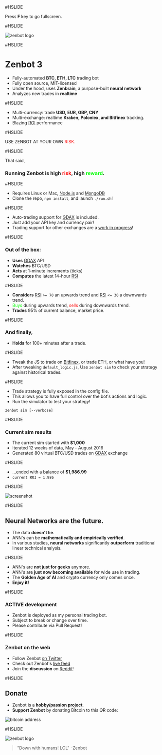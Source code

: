 #HSLIDE

Press **F** key to go fullscreen.

#HSLIDE

![zenbot logo](https://rawgit.com/carlos8f/zenbot/master/assets/zenbot_3_logo.png)

#HSLIDE

# Zenbot 3

- Fully-automated **BTC, ETH, LTC** trading bot
- Fully open source, MIT-licensed
- Under the hood, uses **Zenbrain**, a purpose-built **neural network**
- Analyzes new trades in **realtime**

#HSLIDE

- Multi-currency: trade **USD, EUR, GBP, CNY**
- Multi-exchange: realtime **Kraken, Poloniex, and Bitfinex** tracking.
- Blazing [ROI](https://en.wikipedia.org/wiki/Return_on_investment) performance

#HSLIDE

USE ZENBOT AT YOUR OWN <span style="color:red">RISK.</span>

#HSLIDE

That said,

### Running Zenbot is high <span style="color:red">risk</span>, high <span style="color:lime">reward</span>.

#HSLIDE

- Requires Linux or Mac, [Node.js](https://nodejs.org) and [MongoDB](https://mongodb.com)
- Clone the repo, `npm install`, and launch `./run.sh`!

#HSLIDE

- Auto-trading support for [GDAX](https://gdax.com/) is included.
- Just add your API key and currency pair!
- Trading support for other exchanges are a [work in progress](https://github.com/carlos8f/zenbot/issues)!

#HSLIDE

### Out of the box:

- **Uses** [GDAX](https://gdax.com/) API
- **Watches** BTC/USD
- **Acts** at 1-minute increments (ticks)
- **Computes** the latest 14-hour [RSI](http://stockcharts.com/school/doku.php?id=chart_school:technical_indicators:relative_strength_index_rsi)

#HSLIDE

- **Considers** [RSI](http://stockcharts.com/school/doku.php?id=chart_school:technical_indicators:relative_strength_index_rsi) `>= 70` an upwards trend and [RSI](http://stockcharts.com/school/doku.php?id=chart_school:technical_indicators:relative_strength_index_rsi) `<= 30` a downwards trend.
- <span style="color:lime">Buys</span> during upwards trend, <span style="color:red">sells</span> during downwards trend.
- **Trades** 95% of current balance, market price.

#HSLIDE

### And finally,

- **Holds** for 100+ minutes after a trade.

#HSLIDE

- Tweak the JS to trade on [Bitfinex](https://bitfinex.com), or trade ETH, or what have you!
- After tweaking `default_logic.js`, Use `zenbot sim` to check your strategy against historical trades.

#HSLIDE

- Trade strategy is fully exposed in the config file.
- This allows you to have full control over the bot's actions and logic.
- Run the simulator to test your strategy!

```
zenbot sim [--verbose]
```

#HSLIDE

### Current sim results

- The current sim started with **$1,000**
- Iterated 12 weeks of data, May - August 2016
- Generated 80 virtual BTC/USD trades on [GDAX](https://gdax.com) exchange

#HSLIDE

- ...ended with a balance of **$1,986.99**
- `current ROI = 1.986`

#HSLIDE

![screenshot](https://cloud.githubusercontent.com/assets/106763/17820631/94c99a20-6602-11e6-8175-39b71c6a085e.png)

#HSLIDE

## Neural Networks are the future.

- The data **doesn't lie**.
- ANN's can be **mathematically and empirically verified**.
- In various studies, **neural networks** significantly **outperform** traditional linear technical analysis.

#HSLIDE

- ANN's are **not just for geeks** anymore.
- ANN's are **just now becoming available** for wide use in trading.
- The **Golden Age of AI** and crypto currency only comes once.
- **Enjoy it!**

#HSLIDE

### ACTIVE development

- Zenbot is deployed as my personal trading bot.
- Subject to break or change over time.
- Please contribute via Pull Request!

#HSLIDE

### Zenbot on the web

- Follow Zenbot [on Twitter](https://twitter.com/zenbot_btc)
- Check out Zenbot's [live feed](https://zenbot.s8f.org/)
- Join the **discussion** on [Reddit](https://www.reddit.com/r/Bitcoin/comments/4xqo8q/announcing_zenbot_3_your_new_btcethltc_trading/)!

#HSLIDE

## Donate

- Zenbot is a **hobby/passion project**.
- **Support Zenbot** by donating Bitcoin to this QR code:

![bitcoin address](https://s8f.org/files/bitcoin.png)

#HSLIDE

![zenbot logo](https://rawgit.com/carlos8f/zenbot/master/assets/zenbot_3_logo.png)

> "Down with humans! LOL" -Zenbot
